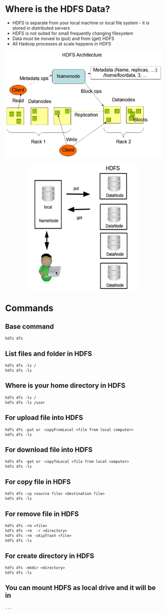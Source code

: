 # Where is the HDFS Data?

- HDFS is separate from your local machine or local file system - it is stored in distributed servers
- HDFS is not suited for small frequently changing filesystem
- Data must be moved to (put) and from (get) HDFS
- All Hadoop processes at scale happens in HDFS


<p align="center">
    <img src="https://github.com/jafarijason/data-scale/raw/main/assets/images/hdfsarchitecture.gif" alt="Hadoop Architecture"/>
</p>
<p align="center">
    <img src="https://github.com/jafarijason/data-scale/raw/main/assets/images/hdfs001.png" alt="Hadoop Architecture"/>
</p>

# Commands


## Base command
```
hdfs dfs
```

## List files and folder in HDFS
```
hdfs dfs -ls /
hdfs dfs -ls
```
## Where is your home directory in HDFS
```
hdfs dfs -ls /
hdfs dfs -ls /user

```

## For upload file into HDFS
```
hdfs dfs -put or -copyFromLocal <file from local computer>
hdfs dfs -ls
```

## For download file into HDFS
```
hdfs dfs -get or -copyToLocal <file from local computer>
hdfs dfs -ls
```

## For copy file in HDFS
```
hdfs dfs -cp <source file> <destination file>
hdfs dfs -ls
```
## For remove file in HDFS
```
hdfs dfs -rm <file>
hdfs dfs -rm  -r <directory>
hdfs dfs -rm -skipTrash <file>
hdfs dfs -ls
```


## For create directory in HDFS
```
hdfs dfs -mkdir <directory>
hdfs dfs -ls
```

## You can mount HDFS as local drive and it will be in
```
...
```
